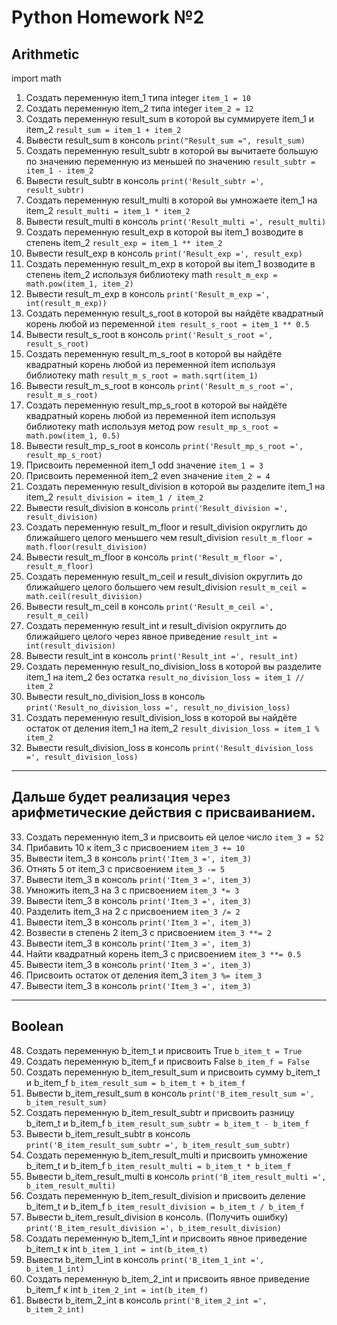 # Python Homework №2

## Arithmetic
import math
1. Создать переменную item_1 типа integer `item_1 = 10`
2. Создать переменную item_2 типа integer `item_2 = 12`
3. Создать переменную result_sum в которой вы суммируете item_1 и item_2 `result_sum = item_1 + item_2`
4. Вывести result_sum в консоль `print("Result_sum =", result_sum)`
5. Создать переменную result_subtr в которой вы вычитаете большую по значению переменную из меньшей по значению `result_subtr = item_1 - item_2`
6. Вывести result_subtr в консоль `print('Result_subtr =', result_subtr)`
7. Создать переменную result_multi в которой вы умножаете item_1 на item_2 `result_multi = item_1 * item_2`
8. Вывести result_multi в консоль `print('Result_multi =', result_multi)`
9. Создать переменную result_exp в которой вы item_1 возводите в степень item_2 `result_exp = item_1 ** item_2`
10. Вывести result_exp в консоль `print('Result_exp =', result_exp)`
11. Создать переменную result_m_exp в которой вы item_1 возводите в степень item_2 используя библиотеку math `result_m_exp = math.pow(item_1, item_2)`
12. Вывести result_m_exp в консоль `print('Result_m_exp =', int(result_m_exp))`
13. Создать переменную result_s_root в которой вы найдёте квадратный корень любой из переменной `item result_s_root = item_1 ** 0.5`
14. Вывести result_s_root в консоль `print('Result_s_root =', result_s_root)`
15. Создать переменную result_m_s_root в которой вы найдёте квадратный корень любой из переменной item используя библиотеку math `result_m_s_root = math.sqrt(item_1)`
16. Вывести result_m_s_root в консоль `print('Result_m_s_root =', result_m_s_root)`
17. Создать переменную result_mp_s_root в которой вы найдёте квадратный корень любой из переменной item используя библиотеку math используя метод pow `result_mp_s_root = math.pow(item_1, 0.5)`
18. Вывести result_mp_s_root в консоль `print('Result_mp_s_root =', result_mp_s_root)`
19. Присвоить переменной item_1 odd значение `item_1 = 3`
20. Присвоить переменной item_2 even значение `item_2 = 4`
21. Создать переменную result_division в которой вы разделите item_1 на item_2 `result_division = item_1 / item_2`
22. Вывести result_division в консоль `print('Result_division =', result_division)`
23. Создать переменную result_m_floor и result_division округлить до ближайшего целого меньшего чем result_division `result_m_floor = math.floor(result_division)`
24. Вывести result_m_floor в консоль `print('Result_m_floor =', result_m_floor)`
25. Создать переменную result_m_ceil и result_division округлить до ближайшего целого большего чем result_division `result_m_ceil = math.ceil(result_division)`
26. Вывести result_m_ceil в консоль `print('Result_m_ceil =', result_m_ceil)`
27. Создать переменную result_int и result_division округлить до ближайшего целого через явное приведение `result_int = int(result_division)`
28. Вывести result_int в консоль `print('Result_int =', result_int)`
29. Создать переменную result_no_division_loss в которой вы разделите item_1 на item_2 без остатка `result_no_division_loss = item_1 // item_2`
30. Вывести result_no_division_loss в консоль `print('Result_no_division_loss =', result_no_division_loss)`
31. Создать переменную result_division_loss в которой вы найдёте остаток от деления item_1 на item_2 `result_division_loss = item_1 % item_2`
32. Вывести result_division_loss в консоль `print('Result_division_loss =', result_division_loss)`
***
## Дальше будет реализация через арифметические действия с присваиванием.
33. Создать переменную item_3 и присвоить ей целое число `item_3 = 52`
34. Прибавить 10 к item_3 с присвоением `item_3 += 10`
35. Вывести item_3 в консоль `print('Item_3 =', item_3)`
36. Отнять 5 от item_3 с присвоением `item_3 -= 5`
37. Вывести item_3 в консоль `print('Item_3 =', item_3)`
38. Умножить item_3 на 3 с присвоением `item_3 *= 3`
39. Вывести item_3 в консоль `print('Item_3 =', item_3)`
40. Разделить item_3 на 2 с присвоением `item_3 /= 2`
41. Вывести item_3 в консоль `print('Item_3 =', item_3)`
42. Возвести в степень 2 item_3 с присвоением `item_3 **= 2`
43. Вывести item_3 в консоль `print('Item_3 =', item_3)`
44. Найти квадратный корень item_3 с присвоением `item_3 **= 0.5`
45. Вывести item_3 в консоль `print('Item_3 =', item_3)`
46. Присвоить остаток от деления item_3 `item_3 %= item_3`
47. Вывести item_3 в консоль `print('Item_3 =', item_3)`
***
## Boolean
48. Создать переменную b_item_t и присвоить True `b_item_t = True`
49. Создать переменную b_item_f и присвоить False `b_item_f = False`
50. Создать переменную b_item_result_sum и присвоить сумму b_item_t и b_item_f `b_item_result_sum = b_item_t + b_item_f`
51. Вывести b_item_result_sum в консоль `print('B_item_result_sum =', b_item_result_sum)`
52. Создать переменную b_item_result_subtr и присвоить разницу b_item_t и b_item_f `b_item_result_sum_subtr = b_item_t - b_item_f`
53. Вывести b_item_result_subtr в консоль `print('B_item_result_sum_subtr =', b_item_result_sum_subtr)`
54. Создать переменную b_item_result_multi и присвоить умножение b_item_t и b_item_f `b_item_result_multi = b_item_t * b_item_f`
55. Вывести b_item_result_multi в консоль `print('B_item_result_multi =', b_item_result_multi)`
56. Создать переменную b_item_result_division и присвоить деление b_item_t и b_item_f `b_item_result_division = b_item_t / b_item_f`
57. Вывести b_item_result_division в консоль. (Получить ошибку) `print('B_item_result_division =', b_item_result_division)`
58. Создать переменную b_item_1_int и присвоить явное приведение b_item_t к int `b_item_1_int = int(b_item_t)`
59. Вывести b_item_1_int в консоль `print('B_item_1_int =', b_item_1_int)`
60. Создать переменную b_item_2_int и присвоить явное приведение b_item_f к int `b_item_2_int = int(b_item_f)`
61. Вывести b_item_2_int в консоль `print('B_item_2_int =', b_item_2_int)`
